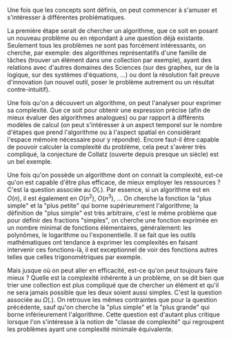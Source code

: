 Une fois que les concepts sont définis, on peut commencer à s'amuser et s'intéresser à différentes problématiques.

La première étape serait de chercher un algorithme, que ce soit en posant un nouveau problème ou en répondant à une question déjà existante. Seulement tous les problèmes ne sont pas forcément intéressants, on cherche, par exemple: des algorithmes représentatifs d'une famille de tâches (trouver un élément dans une collection par exemple), ayant des relations avec d'autres domaines des Sciences (sur des graphes, sur de la logique, sur des systèmes d'équations, ...) ou dont la résolution fait preuve d'innovation (un nouvel outil, poser le problème autrement ou un résultat contre-intuitif).

Une fois qu'on a découvert un algorithme, on peut l'analyser pour exprimer sa complexité. Que ce soit pour obtenir une expression précise (afin de mieux évaluer des algorithmes analogues) ou par rapport à différents modèles de calcul (on peut s'intéresser à un aspect temporel sur le nombre d'étapes que prend l'algorithme ou à l'aspect spatial en considérant l'espace mémoire nécessaire pour y répondre). Encore faut-il être capable de pouvoir calculer la complexité du problème, cela peut s'avérer très compliqué, la conjecture de Collatz (ouverte depuis presque un siècle) est un bel exemple.

Une fois qu'on possède un algorithme dont on connait la complexité, est-ce qu'on est capable d'être plus efficace, de mieux employer les ressources ? C'est la question associée au $O(.)$. Par essence, si un algorithme est en $O(n)$, il est également en $O(n^{2})$, $O(n^{3})$, ... On cherche la fonction la "plus simple" et la "plus petite" qui borne supérieurement l'algorithme; la définition de "plus simple" est très arbitraire, c'est le même problème que pour définir des fractions "simples", on cherche une fonction exprimée en un nombre minimal de fonctions élémentaires, généralement: les polynômes, le logarithme ou l'exponentielle. Il se fait que les outils mathématiques ont tendance à exprimer les complexités en faisant intervenir ces fonctions-là, il est exceptionnel de voir des fonctions autres telles que celles trigonométriques par exemple.

Mais jusque où on peut aller en efficacité, est-ce qu'on peut toujours faire mieux ? Quelle est la complexité inhérente à un problème, on se dit bien que trier une collection est plus compliqué que de chercher un élément et qu'il ne sera jamais possible que les deux soient aussi simples. C'est la question associée au $\Omega(.)$. On retrouve les mêmes contraintes que pour la question précédente, sauf qu'on cherche la "plus simple" et la "plus grande" qui borne inférieurement l'algorithme. Cette question est d'autant plus critique lorsque l'on s'intéresse à la notion de "classe de complexité" qui regroupent les problèmes ayant une complexité minimale équivalente.